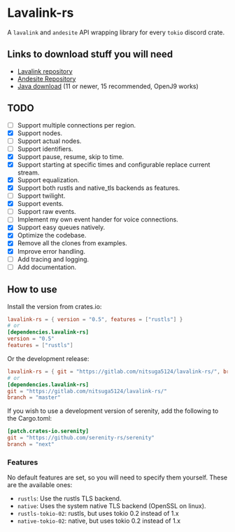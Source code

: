 # Lavalink-rs

A `lavalink` and `andesite` API wrapping library for every `tokio` discord crate.

## Links to download stuff you will need

- [Lavalink repository](https://github.com/Frederikam/Lavalink)
- [Andesite Repository](https://github.com/natanbc/andesite)
- [Java download](https://adoptopenjdk.net/) (11 or newer, 15 recommended, OpenJ9 works)

## TODO

- [ ] Support multiple connections per region.
- [X] Support nodes.
- [ ] Support actual nodes.
- [ ] Support identifiers.
- [X] Support pause, resume, skip to time.
- [X] Support starting at specific times and configurable replace current stream.
- [X] Support equalization.
- [X] Support both rustls and native_tls backends as features.
- [ ] Support twilight.
- [X] Support events.
- [ ] Support raw events.
- [ ] Implement my own event hander for voice connections.
- [X] Support easy queues natively.
- [X] Optimize the codebase.
- [X] Remove all the clones from examples.
- [X] Improve error handling.
- [ ] Add tracing and logging.
- [ ] Add documentation.

## How to use

Install the version from crates.io:

```toml
lavalink-rs = { version = "0.5", features = ["rustls"] }
# or
[dependencies.lavalink-rs]
version = "0.5"
features = ["rustls"]
```

Or the development release:

```toml
lavalink-rs = { git = "https://gitlab.com/nitsuga5124/lavalink-rs/", branch = "master" }
# or
[dependencies.lavalink-rs]
git = "https://gitlab.com/nitsuga5124/lavalink-rs/"
branch = "master"
```

If you wish to use a development version of serenity, add the following to the Cargo.toml:

```toml
[patch.crates-io.serenity]
git = "https://github.com/serenity-rs/serenity"
branch = "next"
```

### Features

No default features are set, so you will need to specify them yourself.
These are the available ones:

- `rustls`: Use the rustls TLS backend.
- `native`: Uses the system native TLS backend (OpenSSL on linux).
- `rustls-tokio-02`: rustls, but uses tokio 0.2 instead of 1.x
- `native-tokio-02`: native, but uses tokio 0.2 instead of 1.x
